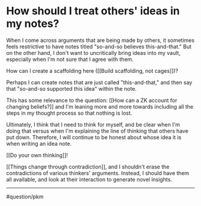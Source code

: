 # How should I treat others' ideas in my notes?
When I come across arguments that are being made by others, it sometimes feels restrictive to have notes titled "so-and-so believes this-and-that." But on the other hand, I don't want to uncritically bring ideas into my vault, especially when I'm not sure that I agree with them. 

How can I create a scaffolding here ([[Build scaffolding, not cages]])?

Perhaps I can create notes that are just called "this-and-that," and then say that "so-and-so supported this idea" within the note. 

This has some relevance to the question: [[How can a ZK account for changing beliefs?]] and I'm leaning more and more towards including all the steps in my thought process so that nothing is lost. 

Ultimately, I think that I need to think for myself, and be clear when I'm doing that versus when I'm explaining the line of thinking that others have put down. Therefore, I will continue to be honest about whose idea it is when writing an idea note. 

[[Do your own thinking]]! 

[[Things change through contradiction]], and I shouldn't erase the contradictions of various thinkers' arguments. Instead, I should have them all available, and look at their interaction to generate novel insights. 

---
#question/pkm